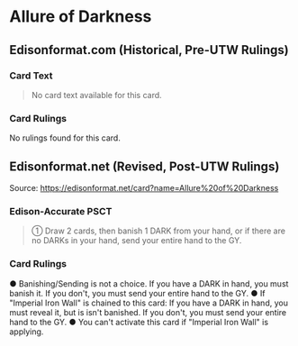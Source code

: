 # Allure of Darkness

## Edisonformat.com (Historical, Pre-UTW Rulings)

### Card Text

> No card text available for this card.

### Card Rulings

No rulings found for this card.

## Edisonformat.net (Revised, Post-UTW Rulings)

Source: https://edisonformat.net/card?name=Allure%20of%20Darkness

### Edison-Accurate PSCT

> ① Draw 2 cards, then banish 1 DARK from your hand,
> or if there are no DARKs in your hand, send your entire hand to the GY.

### Card Rulings

● Banishing/Sending is not a choice.
If you have a DARK in hand, you must banish it.
If you don't, you must send your entire hand to the GY.
● If "Imperial Iron Wall" is chained to this card:
If you have a DARK in hand, you must reveal it, but is isn't banished.
If you don't, you must send your entire hand to the GY.
● You can't activate this card if "Imperial Iron Wall" is applying.
            